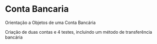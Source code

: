 # Conta Bancaria
Orientação a Objetos de uma Conta Bancária

 Criação de duas contas e 4 testes, incluindo um método de transferência bancária
